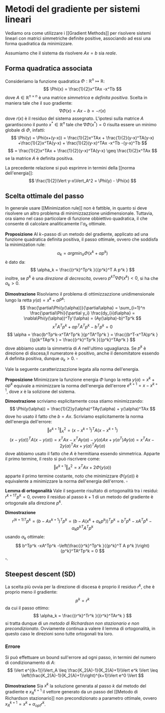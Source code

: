# Metodi del gradiente per sistemi lineari

Vediamo ora come utilizzare i [[Gradient Methods]] per risolvere sistemi lineari con matrici simmetriche definite positive, associando ad essi una forma quadratica da minimizzare. 

Assumiamo che il sistema da risolvere $Ax=b$ sia *reale*.
## Forma quadratica associata
Consideriamo la funzione quadratica $\Phi : \mathbb{R}^n \mapsto \mathbb{R}$:
$$
\Phi(x) = \frac{1}{2}x^TAx -x^Tb
$$
dove $A \in \mathbb{R}^{n\times n}$ è una matrice _simmetrica_ e _definita positiva_.
Scelta in maniera tale che il suo gradiente:
$$
\nabla \Phi(x) = Ax-b = -r(x)
$$
dove $r(x)$ è il residuo del sistema assegnato. L'ipotesi sulla matrice $A$ garantiscono il punto $x^* \in \mathbb{R}^n$ tale che $\nabla \Phi(x^*)=0$ risulta essere un minimo globale di $\Phi$, infatti:
$$
\Phi(y) = \Phi(x+(y-x)) = \frac{1}{2}x^TAx + \frac{1}{2}(y-x)^TA(y-x) +\frac{1}{2}x^TA(y-x) + \frac{1}{2}(y-x)^TAx -x^Tb -(y-x)^Tb
$$
$$
= \frac{1}{2}x^TAx + \frac{1}{2}(y-x)^TA(y-x) \geq \frac{1}{2}x^TAx
$$
se la matrice $A$ è definita positiva.

La precedente relazione si può esprimre in termini della [[norma dell'energia]]:
$$
\frac{1}{2}\Vert y-x\Vert_A^2 = \Phi(y) - \Phi(x)
$$

## Scelta ottimale del passo

In generale usare [[Minimization rule]] non è fattible, in quanto si deve risolvere un altro problema di minimizzazzione unidimensionale. Tuttavia, ora siamo nel caso particolare di funzione obbiettivo quadratica, il che consente di calcolare analiticamente l'$\alpha_k$ ottimale.

**Proposizione** Al $k-$passo di un metodo del gradiente, applicato ad una funzione quadratica definita positiva, il passo ottimale, ovvero che soddisfa la minimization rule:
$$
\alpha_k = argmin_\alpha \Phi(x^k+\alpha p^k)
$$
è dato da:
$$
\alpha_k = \frac{{r^k}^Tp^k }{{p^k}^T A p^k }
$$
inoltre, se $p^k$ è una _direzione di decrescita_, ovvero ${p^k}^T \nabla \Phi(x^k) <0$, si ha che $\alpha_k > 0$.

**Dimostrazione** Risolviamo il problema di ottimizzazzione unidimensionale lungo la retta $y(\alpha)=x^k +\alpha P^k$:
$$
\frac{\partial\Phi(y(\alpha))}{\partial\alpha} = \sum_{i=1}^n \frac{\partial\Phi}{\partial y_i} \frac{dy_i}{d\alpha} = \nabla\Phi(y(\alpha))^Ty'(\alpha) = (Ay(\alpha)-b)^Tp^k 
$$
$$
x^TA^Tp^k+\alpha p^TA^Tp^k -b^Tp^k = 0
$$
$$
\alpha = \frac{b^Tp^k-x^TA^Tp^k }{p^TA^Tp^k } = \frac{(b^T-x^TA)p^k }{{p}k^TAp^k } = \frac{{r^k}^Tp^k }{{p^k}^TAp^k }
$$
dove abbiamo usato la simmetria di $A$ nell'ultimo uguaglianza. 
Se $p^k$ è direzione di discesa,Il numeratore è positivo, anche il denomitatore essendo  $A$ definita positiva, dunque $\alpha_k>0$. $\square$

Vale la seguente caratterizzazzione legata alla norma dell'energia.

**Proposizione** Minimizzare la funzione energia $\Phi$ lungo la retta $y(\alpha)=x^k+\alpha p^k$ equivale a minimizzare la norma dell'energia dell'errore $e^{k+1}=x-x^{k+1}$, dove $x$ è la solizione del sistema.

**Dimostrazione** scriviamo esplicitamente cosa stiamo minimizzando:
$$
\Phi(y(\alpha)) = \frac{1}{2}y(\alpha)^TAy(\alpha) + y(\alpha)^TAx
$$
dove ho usato il fatto che $b=Ax$. Scriviamo esplicitamente la norma dell'energia dell'errore:
$$
\Vert e^{k+1}\Vert_A^2 = (x-x^{k+1})^TA(x-x^{k+1}) 
$$
$$
(x-y(\alpha))^TA(x-y(\alpha)) = x^TAx -x^TAy(\alpha) -y(\alpha)Ax +y(\alpha^T)Ay(\alpha) = x^TAx -2y(\alpha)^TAx + y(\alpha)^TAy(\alpha)
$$
dove abbiamo usato il fatto che $A$ è hermitiana essendo simmetrica.
Apparte il primo termine, il resto si può riscrivere come:
$$
\Vert e^{k+1}\Vert_A^2 = x^TAx +2\Phi(y(\alpha))
$$
apparte il primo termine costante, noto che minimizzare $\Phi(y(\alpha))$ è equivalente a minimizzare la norma dell'energia dell'errore. $\square$

**Lemma di ortogonalità** Vale il seguente risultato di ortogonalità tra i residui: ${r^{k+1}}^Tp^k = 0$, ovvero il residuo al passo $k+1$ di un metodo del gradiente è ortogonale alla direzione $p^k$.

**Dimostrazione** 
$$
{r^{(k+1)}}^T p^k = (b-Ax^{k+1})^Tp^k = (b-A(x^k+\alpha_kp^k))^Tp^k = b^Tp^k -xA^Tp^k -\alpha_k{p^k}^TA^Tp^k
$$
usando $\alpha_k$ ottimale:
$$
b^Tp^k -xA^Tp^k -\left(\frac{{r^k}^Tp^k }{{p^k}^T A p^k }\right){p^k}^TA^Tp^k = 0
$$
$\square$.

## Steepest descent (SD)

La scelta più ovvia per la direzione di discesa è proprio il residuo $r^k$, che è proprio meno il gradiente:
$$
p^k=r^k
$$
da cui il passo ottimo:
$$
\alpha_k = \frac{{r^k}^Tr^k }{{r^k}^TAr^k }
$$
si tratta dunque di un _metodo di Richardson non stazionario e non precondizionato_. 
Ovviamente continua a valere il lemma di ortogonalità, in questo caso le direzioni sono tutte ortogonali tra loro.

### Errore 

Si può effettuare un bound sull'errore ad ogni passo, in termini del numero di condizionamento di $A$:
$$
\Vert e^{(k+1)}\Vert_A \leq \frac{K_2(A)-1}{K_2(A)+1}\Vert e^k \Vert \leq \left(\frac{K_2(A)-1}{K_2(A)+1}\right)^{k+1}\Vert e^0 \Vert  
$$


**Dimostrazione**
Sia $x^k$ la soluzione generata al passo $k$ dal metodo del gradiente e ${x_R}^{k+1}$ il vettore generato da un passo del [[Metodo di Richardson stazionario]] non precondizionato a parametro ottimale, ovvero ${x_R}^{k+1} = x^k +\alpha_{opt} r^k$. 